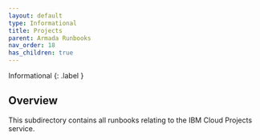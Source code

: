 ```yaml
---
layout: default
type: Informational
title: Projects
parent: Armada Runbooks
nav_order: 18
has_children: true
---
```


Informational
{: .label }

## Overview

This subdirectory contains all runbooks relating to the IBM Cloud Projects service.